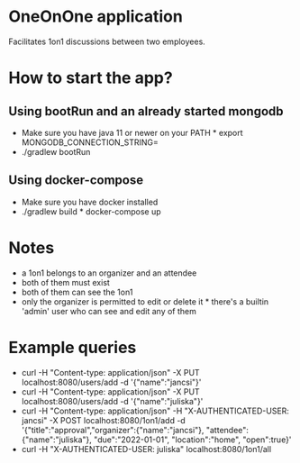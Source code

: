 # OneOnOne application

Facilitates 1on1 discussions between two employees.

# How to start the app?

## Using bootRun and an already started mongodb

* Make sure you have java 11 or newer on your PATH
* export MONGODB_CONNECTION_STRING=<a valid mongodb connection string>
* ./gradlew bootRun

## Using docker-compose

* Make sure you have docker installed
* ./gradlew build
* docker-compose up

# Notes

* a 1on1 belongs to an organizer and an attendee
* both of them must exist
* both of them can see the 1on1
* only the organizer is permitted to edit or delete it
* there's a builtin 'admin' user who can see and edit any of them

# Example queries

* curl -H "Content-type: application/json" -X PUT localhost:8080/users/add -d '{"name":"jancsi"}'
* curl -H "Content-type: application/json" -X PUT localhost:8080/users/add -d '{"name":"juliska"}'
* curl -H "Content-type: application/json" -H "X-AUTHENTICATED-USER: jancsi"  -X POST localhost:8080/1on1/add -d '{"title":"approval","organizer":{"name":"jancsi"}, "attendee":{"name":"juliska"}, "due":"2022-01-01", "location":"home", "open":true}'
* curl -H "X-AUTHENTICATED-USER: juliska" localhost:8080/1on1/all

